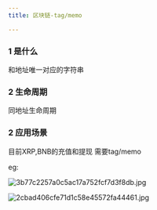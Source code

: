 ```yaml
---
title: 区块链-tag/memo

---
```






### 1 是什么

和地址唯一对应的字符串

### 2 生命周期
同地址生命周期

### 2 应用场景
目前XRP,BNB的充值和提现 需要tag/memo  

eg:

![3b77c2257a0c5ac17a752fcf7d3f8db.jpg](https://p9-juejin.byteimg.com/tos-cn-i-k3u1fbpfcp/f016ed58c32e44eba477214313871a65~tplv-k3u1fbpfcp-watermark.image?)


![2cbad406cfe71d1c58e45572fa44461.jpg](https://p9-juejin.byteimg.com/tos-cn-i-k3u1fbpfcp/8dfd2a161aae407caa6a5e82cab83f43~tplv-k3u1fbpfcp-watermark.image?)